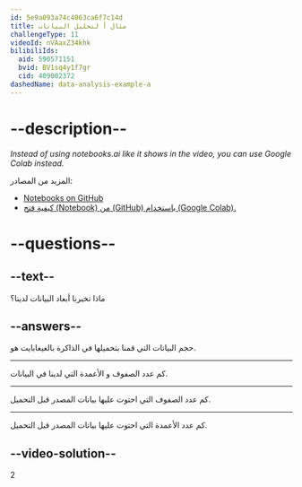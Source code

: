 ```yaml
---
id: 5e9a093a74c4063ca6f7c14d
title: مثال أ لتحليل البيانات
challengeType: 11
videoId: nVAaxZ34khk
bilibiliIds:
  aid: 590571151
  bvid: BV1sq4y1f7gr
  cid: 409002372
dashedName: data-analysis-example-a
---
```


# --description--

*Instead of using notebooks.ai like it shows in the video, you can use Google Colab instead.*

المزيد من المصادر:

-  <a href="https://github.com/ine-rmotr-curriculum/FreeCodeCamp-Pandas-Real-Life-Example" target="_blank" rel="noopener noreferrer nofollow">Notebooks on GitHub</a>
-  <a href="https://colab.research.google.com/github/googlecolab/colabtools/blob/master/notebookس/colab-github-demo.ipynb" target="_blank" rel="noopener noreferrer nofollow">كيفية فتح (Notebook) من (GitHub) باستخدام (Google Colab).</a>

# --questions--

## --text--

ماذا تخبرنا أبعاد البيانات لدينا؟

## --answers--

حجم البيانات التي قمنا بتحميلها في الذاكرة بالغيغابايت هو.

---

كم عدد الصفوف و الأعمدة التي لدينا في البيانات.

---

كم عدد الصفوف التي احتوت عليها بيانات المصدر قبل التحميل.

---

كم عدد الأعمدة التي احتوت عليها بيانات المصدر قبل التحميل.

## --video-solution--

2


